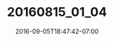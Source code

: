 ---
title: "20160815_01_04"
date: 2016-09-05T18:47:42-07:00
draft: false
location: Seattle, WA
img_url: https://d17enza3bfujl8.cloudfront.net/20160815_01_04.jpg
original_fn: ""
tags:
- Seattle, WA
- Olives
- dogs

---